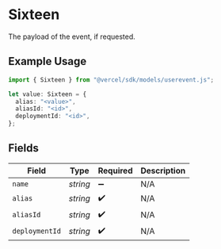 # Sixteen

The payload of the event, if requested.

## Example Usage

```typescript
import { Sixteen } from "@vercel/sdk/models/userevent.js";

let value: Sixteen = {
  alias: "<value>",
  aliasId: "<id>",
  deploymentId: "<id>",
};
```

## Fields

| Field              | Type               | Required           | Description        |
| ------------------ | ------------------ | ------------------ | ------------------ |
| `name`             | *string*           | :heavy_minus_sign: | N/A                |
| `alias`            | *string*           | :heavy_check_mark: | N/A                |
| `aliasId`          | *string*           | :heavy_check_mark: | N/A                |
| `deploymentId`     | *string*           | :heavy_check_mark: | N/A                |